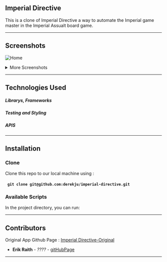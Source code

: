 ## Imperial Directive
This is a clone of Imperial Directive a way to automate the Imperial game master in the Imperial Assualt board game. 

---

## Screenshots
![Home](https://user-images.githubusercontent.com/6379500/79295138-2ee1d380-7e95-11ea-8f2c-0934edc144ac.png)

<details><summary>More Screenshots</summary>
<p>
  
##### Choosing a Mission
![Mission Select](https://user-images.githubusercontent.com/6379500/79295149-330df100-7e95-11ea-9dcd-be5b036c1c4c.png)
##### Initial Setup
![Initial Setup](https://user-images.githubusercontent.com/6379500/79295148-330df100-7e95-11ea-81e8-eee7109ae391.png)
##### The Mission
![Mission](https://user-images.githubusercontent.com/6379500/79295143-30ab9700-7e95-11ea-8972-e5c1aa95c3c2.png)
##### Choosing a Mission
![Choose Imperial Colors](https://user-images.githubusercontent.com/6379500/79295146-32755a80-7e95-11ea-9fb2-701355efa691.png)
##### 

</p>
</details>

---

## Technologies Used

##### Librarys, Frameworks


##### Testing and Styling


##### APIS


---

## Installation

### Clone

Clone this repo to our local machine using :
#### ` git clone git@github.com:derekju/imperial-directive.git`


### Available Scripts

In the project directory, you can run:


---

## Contributors 
Original App Github Page : [Imperial Directive-Original](https://github.com/derekju/imperial-directive)
* **Erik Raith**  - *????* - [gitHubPage](https://github.com/ERaith)

---

